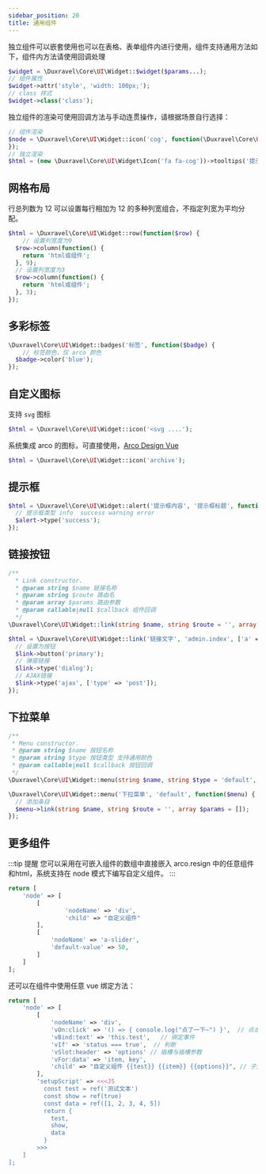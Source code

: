 ```yaml
---
sidebar_position: 20
title: 通用组件
---
```


独立组件可以嵌套使用也可以在表格、表单组件内进行使用，组件支持通用方法如下，组件内方法请使用回调处理

```php
$widget = \Duxravel\Core\UI\Widget::$widget($params...);
// 组件属性
$widget->attr('style', 'width: 100px;');
// class 样式
$widget->class('class');
```

独立组件的渲染可使用回调方法与手动连贯操作，请根据场景自行选择：

```php
// 组件渲染
$node = \Duxravel\Core\UI\Widget::icon('cog', function(\Duxravel\Core\UI\Widget\Icon $icon) {
});
// 独立渲染
$html = (new \Duxravel\Core\UI\Widget\Icon('fa fa-cog'))->tooltips('提示内容', 'top')->render();
```

## 网格布局

行总列数为 12 可以设置每行相加为 12 的多种列宽组合，不指定列宽为平均分配。

```php
$html = \Duxravel\Core\UI\Widget::row(function($row) {
    // 设置列宽度为9
  $row->column(function() {
    return 'html或组件';
  }, 9);
  // 设置列宽度为3
  $row->column(function() {
    return 'html或组件';
  }, 3);
});
```

## 多彩标签

```php
\Duxravel\Core\UI\Widget::badges('标签', function($badge) {
	// 标签颜色，仅 arco 颜色
  $badge->color('blue');
});
```

## 自定义图标

支持 `svg` 图标

```php
$html = \Duxravel\Core\UI\Widget::icon('<svg ....');
```

系统集成 arco 的图标，可直接使用，[Arco Design Vue](https://arco.design/vue/component/icon)

```php
$html = \Duxravel\Core\UI\Widget::icon('archive');
```

## 提示框

```php
$html = \Duxravel\Core\UI\Widget::alert('提示框内容', '提示框标题', function($alert) {
  // 提示框类型 info  success warning error
  $alert->type('success');
});
```

## 链接按钮

```php
/**
  * Link constructor.
  * @param string $name 链接名称
  * @param string $route 路由名
  * @param array $params 路由参数
  * @param callable|null $callback 组件回调
  */
\Duxravel\Core\UI\Widget::link(string $name, string $route = '', array $params = [], string $type = 'primary', callable $callback = NULL);

$html = \Duxravel\Core\UI\Widget::link('链接文字', 'admin.index', ['a' => 1, 'b' => 1], function($link) {
  // 设置为按钮
  $link->button('primary');
  // 弹窗链接
  $link->type('dialog');
  // AJAX链接
  $link->type('ajax', ['type' => 'post']);
});
```

## 下拉菜单

```php
/**
 * Menu constructor.
 * @param string $name 按钮名称
 * @param string $type 按钮类型 支持通用颜色
 * @param callable|null $callback 按钮回调
 */
\Duxravel\Core\UI\Widget::menu(string $name, string $type = 'default', callable $callback = NULL);

\Duxravel\Core\UI\Widget::menu('下拉菜单', 'default', function($menu) {
  // 添加条目
  $menu->link(string $name, string $route = '', array $params = []);
});
```



## 更多组件

:::tip 提醒
您可以采用在可嵌入组件的数组中直接嵌入 arco.resign 中的任意组件和html，系统支持在 node 模式下编写自定义组件。
:::

```php
return [
	'node' => [
		[
				'nodeName' => 'div',
				'child' => "自定义组件"
		],
		[
			'nodeName' => 'a-slider',
			'default-value' => 50,
		]
	]
];
```

还可以在组件中使用任意 vue 绑定方法：

```php
return [
	'node' => [
		[
			'nodeName' => 'div',
            'vOn:click' => '() => { console.log("点了一下~") }',  // 点击事件
			'vBind:text' => 'this.test',   // 绑定事件
            'vIf' => 'status === true',  // 判断
            'vSlot:header' => 'options' // 插槽与插槽参数
            'vFor:data' => 'item, key',
			'child' => "自定义组件 {{test}} {{item}} {{options}}", // 子元素或者内容
		],
		'setupScript' => <<<JS
          const test = ref('测试文本')
          const show = ref(true)
          const data = ref([1, 2, 3, 4, 5])
          return {
            test,
            show,
            data
          }
		>>>
	]
];
```

